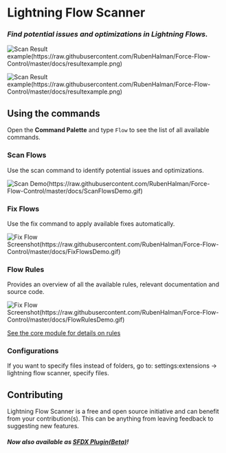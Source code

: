 # Lightning Flow Scanner
### _Find potential issues and optimizations in Lightning Flows._

![Scan Result example(https://raw.githubusercontent.com/RubenHalman/Force-Flow-Control/master/docs/resultexample.png)](https://raw.githubusercontent.com/Force-Config-Control/lightning-flow-scanner-vsce/master/docs/overviewdemo.png)

![Scan Result example(https://raw.githubusercontent.com/RubenHalman/Force-Flow-Control/master/docs/resultexample.png)](https://raw.githubusercontent.com/Force-Config-Control/lightning-flow-scanner-vsce/master/docs/resultdetails.png)

## Using the commands

Open the **Command Palette** and type `Flow` to see the list of all available commands.

### Scan Flows

Use the scan command to identify potential issues and optimizations.

![Scan Demo(https://raw.githubusercontent.com/RubenHalman/Force-Flow-Control/master/docs/ScanFlowsDemo.gif)](https://raw.githubusercontent.com/Force-Config-Control/lightning-flow-scanner-vsce/master/docs/ScanFlowsDemo.gif)

### Fix Flows

Use the fix command to apply available fixes automatically.  

![Fix Flow Screenshot(https://raw.githubusercontent.com/RubenHalman/Force-Flow-Control/master/docs/FixFlowsDemo.gif)](https://raw.githubusercontent.com/Force-Config-Control/lightning-flow-scanner-vsce/master/docs/FixFlowsDemo.gif)

### Flow Rules

Provides an overview of all the available rules, relevant documentation and source code. 

![Fix Flow Screenshot(https://raw.githubusercontent.com/RubenHalman/Force-Flow-Control/master/docs/FlowRulesDemo.gif)](https://raw.githubusercontent.com/Force-Config-Control/lightning-flow-scanner-vsce/master/docs/FlowRulesDemo.gif)

[See the core module for details on rules](https://github.com/Force-Config-Control/lightning-flow-scanner-core)

### Configurations

If you want to specify files instead of folders, go to:
   settings:extensions -> lightning flow scanner, specify files.

## Contributing

Lightning Flow Scanner is a free and open source initiative and can benefit from your contribution(s). 
This can be anything from leaving feedback to suggesting new features.

#### _Now also available as [SFDX Plugin(Beta)](https://github.com/Force-Config-Control/lightning-flow-scanner-sfdx)!_

